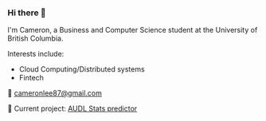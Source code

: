 ### Hi there 👋


I'm Cameron, a Business and Computer Science student at the University of British Columbia.

Interests include:
- Cloud Computing/Distributed systems 
- Fintech

💬 cameronlee87@gmail.com

🔭 Current project: [AUDL Stats predictor](https://github.com/justpenguins/audl_awards)


<!--
**justpenguins/justpenguins** is a ✨ _special_ ✨ repository because its `README.md` (this file) appears on your GitHub profile.

Here are some ideas to get you started:

- 🔭 I’m currently working on ...
- 🌱 I’m currently learning ...
- 👯 I’m looking to collaborate on ...
- 🤔 I’m looking for help with ...
- 💬 Ask me about ...
- 😄 Pronouns: ...
- ⚡ Fun fact: ...
-->
